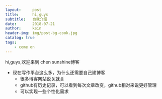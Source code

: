```yaml
---
layout:     post
title:      hi,guys
subtitle:   自我介绍
date:       2018-07-21
author:     kein
header-img: img/post-bg-cook.jpg
catalog: true
tags:
    - come on
---
```



hi,guys,欢迎来到 chen sunshine博客

- 现在写作平台这么多，为什么还需要自己建博客
    - 很多博客网站说关就关
    - github有历史记录，可以看到每次文章改变，github相对来说更好管理
    - 可以实现一些个性化需求
 

